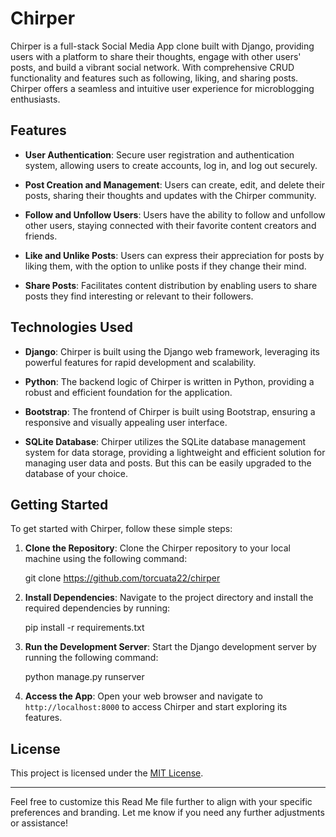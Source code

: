 # Chirper

Chirper is a full-stack Social Media App clone built with Django, providing users with a platform to share their thoughts, engage with other users' posts, and build a vibrant social network. With comprehensive CRUD functionality and features such as following, liking, and sharing posts. Chirper offers a seamless and intuitive user experience for microblogging enthusiasts.

## Features

- **User Authentication**: Secure user registration and authentication system, allowing users to create accounts, log in, and log out securely.

- **Post Creation and Management**: Users can create, edit, and delete their posts, sharing their thoughts and updates with the Chirper community.

- **Follow and Unfollow Users**: Users have the ability to follow and unfollow other users, staying connected with their favorite content creators and friends.

- **Like and Unlike Posts**: Users can express their appreciation for posts by liking them, with the option to unlike posts if they change their mind.

- **Share Posts**: Facilitates content distribution by enabling users to share posts they find interesting or relevant to their followers.

## Technologies Used

- **Django**: Chirper is built using the Django web framework, leveraging its powerful features for rapid development and scalability.

- **Python**: The backend logic of Chirper is written in Python, providing a robust and efficient foundation for the application.

- **Bootstrap**: The frontend of Chirper is built using Bootstrap, ensuring a responsive and visually appealing user interface.

- **SQLite Database**: Chirper utilizes the SQLite database management system for data storage, providing a lightweight and efficient solution for managing user data and posts. But this can be easily upgraded to the database of your choice.

## Getting Started

To get started with Chirper, follow these simple steps:

1. **Clone the Repository**: Clone the Chirper repository to your local machine using the following command:

   git clone https://github.com/torcuata22/chirper
  
2. **Install Dependencies**: Navigate to the project directory and install the required dependencies by running:

   pip install -r requirements.txt

3. **Run the Development Server**: Start the Django development server by running the following command:

   python manage.py runserver

4. **Access the App**: Open your web browser and navigate to `http://localhost:8000` to access Chirper and start exploring its features.


## License

This project is licensed under the [MIT License](LICENSE).

---

Feel free to customize this Read Me file further to align with your specific preferences and branding. Let me know if you need any further adjustments or assistance!
